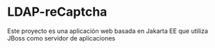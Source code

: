 # LDAP-reCaptcha
Este proyecto es una aplicación web basada en Jakarta EE que utiliza JBoss como servidor de aplicaciones
